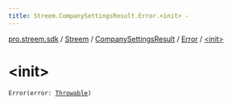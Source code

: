 ```yaml
---
title: Streem.CompanySettingsResult.Error.<init> - 
---
```


[pro.streem.sdk](../../../index.html) / [Streem](../../index.html) / [CompanySettingsResult](../index.html) / [Error](index.html) / [&lt;init&gt;](./-init-.html)

# &lt;init&gt;

`Error(error: `[`Throwable`](https://kotlinlang.org/api/latest/jvm/stdlib/kotlin/-throwable/index.html)`)`